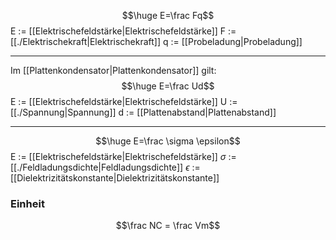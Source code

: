 $$\huge E=\frac Fq$$
E := [[Elektrischefeldstärke|Elektrischefeldstärke]]
F := [[./Elektrischekraft|Elektrischekraft]]
q := [[Probeladung|Probeladung]]

---
Im [[Plattenkondensator|Plattenkondensator]] gilt:
$$\huge E=\frac Ud$$
E := [[Elektrischefeldstärke|Elektrischefeldstärke]]
U := [[./Spannung|Spannung]]
d := [[Plattenabstand|Plattenabstand]]

---
$$\huge E=\frac \sigma \epsilon$$
E := [[Elektrischefeldstärke|Elektrischefeldstärke]]
$\sigma$ := [[./Feldladungsdichte|Feldladungsdichte]]
$\epsilon$ := [[Dielektrizitätskonstante|Dielektrizitätskonstante]]
### Einheit
$$\frac NC = \frac Vm$$